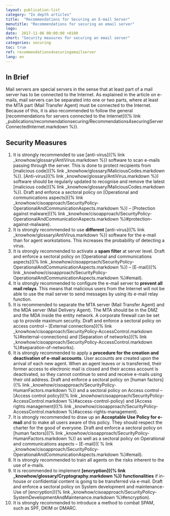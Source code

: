 ```yaml
---
layout: publication-list
category: "In depth articles"
title:  "Recommendations for Securing an E-mail Server"
menutitle: "Recommendations for securing an email server"
logo:
date:  2017-11-06 00:00:00 +0100
short: "Security measures for securing an email server"
categories: securing
toc: true
ref: recommendations4securingemailserver
lang: en
---
```

## In Brief
Mail servers are special servers in the sense that at least part of a mail server has to be connected to the Internet. As explained in the article on e-mails, mail servers can be separated into one or two parts, where at least the MTA part (Mail Transfer Agent) must be connected to the Internet. Because of this, it is also recommended to follow the general [recommendations for servers connected to the Internet]({% link _publications/recommendationsecuring/Recommendations4securingServerConnectedInternet.markdown %}).

## Security Measures

1. It is strongly recommended to use [anti-virus]({% link _knowhow/glossary/AntiVirus.markdown %}) software to scan e-mails passing through the server. This is done to protect recipients from [malicious code]({% link _knowhow/glossary/MaliciousCodes.markdown %}). [Anti-virus]({% link _knowhow/glossary/AntiVirus.markdown %}) software should be regularly updated to recognise and remove the latest [malicious code]({% link _knowhow/glossary/MaliciousCodes.markdown %}). Draft and enforce a sectoral policy on [Operational and communications aspects]({% link _knowhow/cisoapproach/SecurityPolicy-OperationalAndCommunicationAspects.markdown %}) – [Protection against malware]({% link _knowhow/cisoapproach/SecurityPolicy-OperationalAndCommunicationAspects.markdown %}#protection-against-malware).
2. It is strongly recommended to use **different** [anti-virus]({% link _knowhow/glossary/AntiVirus.markdown %}) software for the e-mail than for agent workstations. This increases the probability of detecting a virus.
3. It is strongly recommended to activate a **spam filter** at server level. Draft and enforce a sectoral policy on [Operational and communications aspects]({% link _knowhow/cisoapproach/SecurityPolicy-OperationalAndCommunicationAspects.markdown %}) – [E-mail]({% link _knowhow/cisoapproach/SecurityPolicy-OperationalAndCommunicationAspects.markdown %}#email).
4. It is strongly recommended to configure the e-mail server to **prevent all mail relays**. This means that malicious users from the Internet will not be able to use the mail server to send messages by using its e-mail relay function.
5. It is recommended to separate the MTA server (Mail Transfer Agent) and the MDA server (Mail Delivery Agent). The MTA should be in the DMZ and the MDA inside the entity network. A corporate firewall can be set up to provide maximum security. Draft and enforce a sectoral policy on access control – [External connections]({% link _knowhow/cisoapproach/SecurityPolicy-AccessControl.markdown %}#external-connections) and [Separation of networks]({% link _knowhow/cisoapproach/SecurityPolicy-AccessControl.markdown %}#separation-of-networks).
6. It is strongly recommended to apply a **procedure for the creation and deactivation of e-mail accounts**. User accounts are created upon the arrival of each new agent. When an agent leaves or is transferred, their former access to electronic mail is closed and their access account is deactivated, so they cannot continue to send and receive e-mails using their old address. Draft and enforce a sectoral policy on [human factors]({% link _knowhow/cisoapproach/SecurityPolicy-HumanFactors.markdown %}) and a sectoral policy on Access control – [Access control policy]({% link _knowhow/cisoapproach/SecurityPolicy-AccessControl.markdown %}#access-control-policy) and [Access rights management]({% link _knowhow/cisoapproach/SecurityPolicy-AccessControl.markdown %}#access-rights-management).
7. It is strongly recommended to draw up an **Acceptable Use Policy for e-mail** and to make all users aware of this policy. They should respect the charter for the good of everyone. Draft and enforce a sectoral policy on [human factors]({% link _knowhow/cisoapproach/SecurityPolicy-HumanFactors.markdown %}) as well as a sectoral policy on Operational and communications aspects – [E-mail]({ % link _knowhow/cisoapproach/SecurityPolicy-OperationalAndCommunicationAspects.markdown %}#email).
8. It is strongly recommended to train all agents on the risks inherent to the use of e-mails.
9. It is recommended to implement **[encryption]({% link _knowhow/glossary/Cryptography.markdown %}) functionalities** if in-house or confidential content is going to be transferred via e-mail. Draft and enforce a sectoral policy on System development and maintenance- Use of [encryption]({% link _knowhow/cisoapproach/SecurityPolicy-SystemDevelopmentAndMaintenance.markdown %}#encryption).
10. It is strongly recommended to introduce a method to combat SPAM, such as SPF, DKIM or DMARC.
